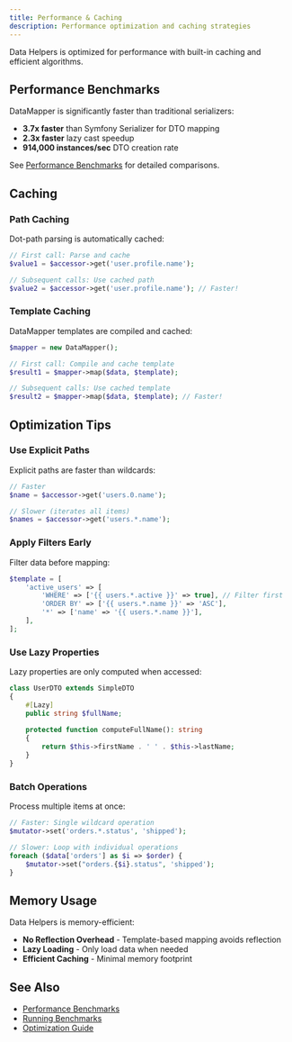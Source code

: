 ```yaml
---
title: Performance & Caching
description: Performance optimization and caching strategies
---
```


Data Helpers is optimized for performance with built-in caching and efficient algorithms.

## Performance Benchmarks

DataMapper is significantly faster than traditional serializers:

- **3.7x faster** than Symfony Serializer for DTO mapping
- **2.3x faster** lazy cast speedup
- **914,000 instances/sec** DTO creation rate

See [Performance Benchmarks](/performance/benchmarks/) for detailed comparisons.

## Caching

### Path Caching

Dot-path parsing is automatically cached:

```php
// First call: Parse and cache
$value1 = $accessor->get('user.profile.name');

// Subsequent calls: Use cached path
$value2 = $accessor->get('user.profile.name'); // Faster!
```

### Template Caching

DataMapper templates are compiled and cached:

```php
$mapper = new DataMapper();

// First call: Compile and cache template
$result1 = $mapper->map($data, $template);

// Subsequent calls: Use cached template
$result2 = $mapper->map($data, $template); // Faster!
```

## Optimization Tips

### Use Explicit Paths

Explicit paths are faster than wildcards:

```php
// Faster
$name = $accessor->get('users.0.name');

// Slower (iterates all items)
$names = $accessor->get('users.*.name');
```

### Apply Filters Early

Filter data before mapping:

```php
$template = [
    'active_users' => [
        'WHERE' => ['{{ users.*.active }}' => true], // Filter first
        'ORDER BY' => ['{{ users.*.name }}' => 'ASC'],
        '*' => ['name' => '{{ users.*.name }}'],
    ],
];
```

### Use Lazy Properties

Lazy properties are only computed when accessed:

```php
class UserDTO extends SimpleDTO
{
    #[Lazy]
    public string $fullName;
    
    protected function computeFullName(): string
    {
        return $this->firstName . ' ' . $this->lastName;
    }
}
```

### Batch Operations

Process multiple items at once:

```php
// Faster: Single wildcard operation
$mutator->set('orders.*.status', 'shipped');

// Slower: Loop with individual operations
foreach ($data['orders'] as $i => $order) {
    $mutator->set("orders.{$i}.status", 'shipped');
}
```

## Memory Usage

Data Helpers is memory-efficient:

- **No Reflection Overhead** - Template-based mapping avoids reflection
- **Lazy Loading** - Only load data when needed
- **Efficient Caching** - Minimal memory footprint

## See Also

- [Performance Benchmarks](/performance/benchmarks/)
- [Running Benchmarks](/performance/running-benchmarks/)
- [Optimization Guide](/performance/optimization/)

